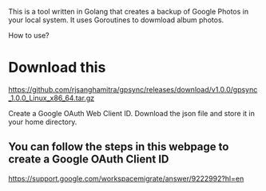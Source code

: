 This is a tool written in Golang that creates a backup of Google Photos in your local system. It uses Goroutines to dowmload album photos.

How to use?
# Download this
https://github.com/rjsanghamitra/gpsync/releases/download/v1.0.0/gpsync_1.0.0_Linux_x86_64.tar.gz

Create a Google OAuth Web Client ID. Download the json file and store it in your home directory.

## You can follow the steps in this webpage to create a Google OAuth Client ID 
https://support.google.com/workspacemigrate/answer/9222992?hl=en
